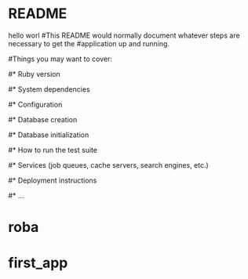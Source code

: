 # README

hello worl
#This README would normally document whatever steps are necessary to get the
#application up and running.

#Things you may want to cover:

#* Ruby version

#* System dependencies

#* Configuration

#* Database creation

#* Database initialization

#* How to run the test suite

#* Services (job queues, cache servers, search engines, etc.)

#* Deployment instructions

#* ...
# roba
# first_app
